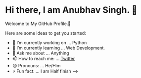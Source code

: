  # Hi there, I am Anubhav Singh. 👋
 Welcome to My GitHub Profile.🙏



Here are some ideas to get you started:

- 🤔 I’m currently working on ... Python
- 🌱 I’m currently learning ... Web Development.
- 💬 Ask me about ... Anything
- 📫 How to reach me: ... [Twitter](https://twitter.com/thesingh_anu)
- 😄 Pronouns: ... He/Him
- ⚡ Fun fact: ... I am Half finish
-->
